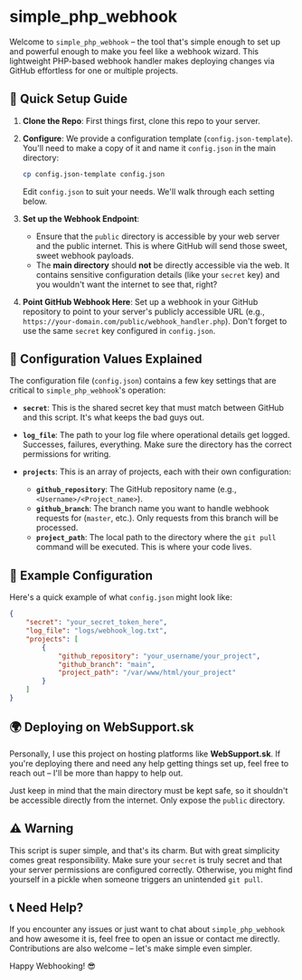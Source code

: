 # simple_php_webhook

Welcome to `simple_php_webhook` – the tool that's simple enough to set up and powerful enough to make you feel like a webhook wizard. This lightweight PHP-based webhook handler makes deploying changes via GitHub effortless for one or multiple projects.

## 🚀 Quick Setup Guide

1. **Clone the Repo**: First things first, clone this repo to your server.

2. **Configure**: We provide a configuration template (`config.json-template`). You'll need to make a copy of it and name it `config.json` in the main directory:
   ```sh
   cp config.json-template config.json
   ```
   Edit `config.json` to suit your needs. We'll walk through each setting below.

3. **Set up the Webhook Endpoint**:
   - Ensure that the `public` directory is accessible by your web server and the public internet. This is where GitHub will send those sweet, sweet webhook payloads.
   - The **main directory** should **not** be directly accessible via the web. It contains sensitive configuration details (like your `secret` key) and you wouldn't want the internet to see that, right?

4. **Point GitHub Webhook Here**: Set up a webhook in your GitHub repository to point to your server's publicly accessible URL (e.g., `https://your-domain.com/public/webhook_handler.php`). Don't forget to use the same `secret` key configured in `config.json`.

## 🔧 Configuration Values Explained

The configuration file (`config.json`) contains a few key settings that are critical to `simple_php_webhook`'s operation:

- **`secret`**: This is the shared secret key that must match between GitHub and this script. It's what keeps the bad guys out.

- **`log_file`**: The path to your log file where operational details get logged. Successes, failures, everything. Make sure the directory has the correct permissions for writing.

- **`projects`**: This is an array of projects, each with their own configuration:
  - **`github_repository`**: The GitHub repository name (e.g., `<Username>/<Project_name>`).
  - **`github_branch`**: The branch name you want to handle webhook requests for (`master`, etc.). Only requests from this branch will be processed.
  - **`project_path`**: The local path to the directory where the `git pull` command will be executed. This is where your code lives.

## 📝 Example Configuration

Here's a quick example of what `config.json` might look like:

```json
{
    "secret": "your_secret_token_here",
    "log_file": "logs/webhook_log.txt",
    "projects": [
        {
            "github_repository": "your_username/your_project",
            "github_branch": "main",
            "project_path": "/var/www/html/your_project"
        }
    ]
}
```

## 🌍 Deploying on WebSupport.sk

Personally, I use this project on hosting platforms like **WebSupport.sk**. If you're deploying there and need any help getting things set up, feel free to reach out – I'll be more than happy to help out.

Just keep in mind that the main directory must be kept safe, so it shouldn't be accessible directly from the internet. Only expose the `public` directory.

## ⚠️ Warning

This script is super simple, and that's its charm. But with great simplicity comes great responsibility. Make sure your `secret` is truly secret and that your server permissions are configured correctly. Otherwise, you might find yourself in a pickle when someone triggers an unintended `git pull`.

## 📞 Need Help?

If you encounter any issues or just want to chat about `simple_php_webhook` and how awesome it is, feel free to open an issue or contact me directly. Contributions are also welcome – let's make simple even simpler.

Happy Webhooking! 😎

